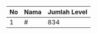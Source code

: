 | No | Nama            | Jumlah Level |
|----|-----------------|--------------|
| 1  | #    |    834        |
